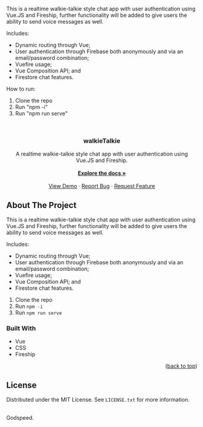 This is a realtime walkie-talkie style chat app with user authentication using Vue.JS and Fireship, further functionality will be added to give users the ability to send voice messages as well.

Includes:
  - Dynamic routing through Vue;
  - User authentication through Firebase both anonymously and via an email/password combination;
  - Vuefire usage;
  - Vue Composition API; and
  - Firestore chat features.

How to run:
  1. Clone the repo
  2. Run "npm -i"
  3. Run "npm run serve"

<a name="readme-top"></a>

<br />
<h3 align="center">walkieTalkie</h3>

  <p align="center">
    A realtime walkie-talkie style chat app with user authentication using Vue.JS and Fireship.
    <br />
    <br />
    <a href="https://github.com/carterfaceysmith/walkieTalkie"><strong>Explore the docs »</strong></a>
    <br />
    <br />
    <a href="https://github.com/carterfaceysmith/walkieTalkie">View Demo</a>
    ·
    <a href="https://github.com/carterfaceysmith/walkieTalkie/issues">Report Bug</a>
    ·
    <a href="https://github.com/carterfaceysmith/walkieTalkie/issues">Request Feature</a>
  </p>
</div>

<!-- ABOUT THE PROJECT -->
## About The Project

This is a realtime walkie-talkie style chat app with user authentication using Vue.JS and Fireship, further functionality will be added to give users the ability to send voice messages as well.

Includes:
  - Dynamic routing through Vue;
  - User authentication through Firebase both anonymously and via an email/password combination;
  - Vuefire usage;
  - Vue Composition API; and
  - Firestore chat features.
  
  1. Clone the repo
  2. Run ```npm -i```
  3. Run ```npm run serve```

### Built With

* Vue
* CSS
* Fireship

<p align="right">(<a href="#readme-top">back to top</a>)</p>

## License

Distributed under the MIT License. See `LICENSE.txt` for more information.
</br>
</br>

Godspeed.
